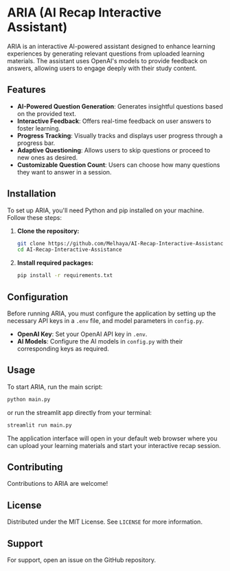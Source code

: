 
# ARIA (AI Recap Interactive Assistant)

ARIA is an interactive AI-powered assistant designed to enhance learning experiences by generating relevant questions from uploaded learning materials. The assistant uses OpenAI's models to provide feedback on answers, allowing users to engage deeply with their study content.

## Features

- **AI-Powered Question Generation**: Generates insightful questions based on the provided text.
- **Interactive Feedback**: Offers real-time feedback on user answers to foster learning.
- **Progress Tracking**: Visually tracks and displays user progress through a progress bar.
- **Adaptive Questioning**: Allows users to skip questions or proceed to new ones as desired.
- **Customizable Question Count**: Users can choose how many questions they want to answer in a session.

## Installation

To set up ARIA, you'll need Python and pip installed on your machine. Follow these steps:

1. **Clone the repository:**
   ```bash
   git clone https://github.com/Melhaya/AI-Recap-Interactive-Assistance.git
   cd AI-Recap-Interactive-Assistance
   ```

2. **Install required packages:**
   ```bash
   pip install -r requirements.txt
   ```

## Configuration

Before running ARIA, you must configure the application by setting up the necessary API keys in a `.env` file, and model parameters in `config.py`.

- **OpenAI Key**: Set your OpenAI API key in `.env`.
- **AI Models**: Configure the AI models in `config.py` with their corresponding keys as required.

## Usage

To start ARIA, run the main script:

```bash
python main.py
```

or run the streamlit app directly from your terminal:

```bash
streamlit run main.py 
```

The application interface will open in your default web browser where you can upload your learning materials and start your interactive recap session.

## Contributing

Contributions to ARIA are welcome!

## License

Distributed under the MIT License. See `LICENSE` for more information.

## Support

For support, open an issue on the GitHub repository.
